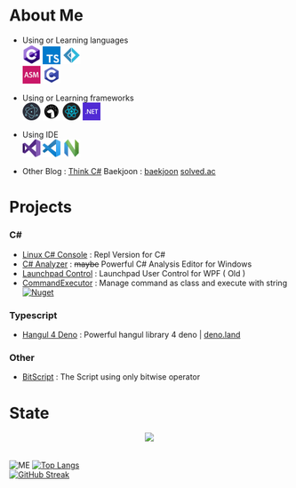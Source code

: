 # About Me

- Using or Learning languages<br>
<img src="/lang/csharp.png" width="32"> <img src="/lang/typescript.png" width="32"> <img src="/lang/fsharp.png" width="32"><br>
<img src="/lang/assembly.png" width="32"> <img src="/lang/c.png" width="32">

- Using or Learning frameworks<br>
<img src="/framework/electron.png" width="32"> <img src="/framework/deno.png" width="32"> <img src="/framework/react.png" width="32"> <img src="/framework/dotnet.png" width="32">

- Using IDE<br>
<img src="/ide/vs.png" width="32"> <img src="/ide/vsc.png" width="32"> <img src="/ide/neovim.png" width="32">

- Other
Blog : [Think C#](https://thinkcs.tistory.com)
Baekjoon : [baekjoon](https://www.acmicpc.net/user/lukince) [solved.ac](https://solved.ac/profile/lukince)

# Projects

### C#
- [Linux C# Console](https://github.com/Lukince/Linux-CS-Console) : Repl Version for C#
- [C# Analyzer](https://github.com/Lukince/CSharp-Analyzer) : ~~maybe~~ Powerful C# Analysis Editor for Windows
- [Launchpad Control](https://github.com/Lukince/LaunchpadControl) : Launchpad User Control for WPF ( Old )
- [CommandExecutor](https://github.com/Lukince/CommandExecutor) : Manage command as class and execute with string [![Nuget](https://img.shields.io/nuget/v/CommandExecutor)](https://nuget.org/packages/CommandExecutor)

### Typescript
- [Hangul 4 Deno](https://github.com/Lukince/Hangul4deno) : Powerful hangul library 4 deno | [deno.land](https://deno.land/x/hangul)

### Other
- [BitScript](https://github.com/Lukince/BitScript) : The Script using only bitwise operator

# State

<p align="center">
  <img src="https://github-profile-trophy.vercel.app/?username=lukince&theme=darkhub&row=1&no-frame=true&no-bg=true">
</p>

<br>![ME](https://github-readme-stats.vercel.app/api?username=lukince&show_icons=true&theme=radical&count_private=true)
[![Top Langs](https://github-readme-stats.vercel.app/api/top-langs/?username=lukince&layout=compact&theme=radical)](https://github.com/anuraghazra/github-readme-stats)
<br>[![GitHub Streak](http://github-readme-streak-stats.herokuapp.com?user=Lukince&theme=dark)](https://git.io/streak-stats)
